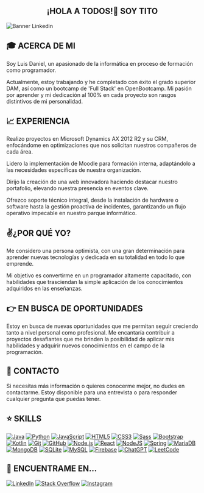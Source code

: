 <h2 align="center">¡HOLA A TODOS!👋 SOY TITO</h2>

![Banner Linkedin](https://user-images.githubusercontent.com/75398496/209383236-c09c6532-fbe7-4135-8891-45ebdf321110.png)

## 🎓 ACERCA DE MI
Soy Luis Daniel, un apasionado de la informática en proceso de formación como programador.

Actualmente, estoy trabajando y he completado con éxito el grado superior DAM, así como un bootcamp de 'Full Stack' en OpenBootcamp. Mi pasión por aprender y mi dedicación al 100% en cada proyecto son rasgos distintivos de mi personalidad.

## 📈 EXPERIENCIA
Realizo proyectos en Microsoft Dynamics AX 2012 R2 y su CRM, enfocándome en optimizaciones que nos solicitan nuestros compañeros de cada área.

Lidero la implementación de Moodle para formación interna, adaptándolo a las necesidades específicas de nuestra organización.

Dirijo la creación de una web innovadora haciendo destacar nuestro portafolio, elevando nuestra presencia en eventos clave.

Ofrezco soporte técnico integral, desde la instalación de hardware o software hasta la gestión proactiva de incidentes, garantizando un flujo operativo impecable en nuestro parque informático.

## ✌️¿POR QUÉ YO?
Me considero una persona optimista, con una gran determinación para aprender nuevas tecnologías y dedicada en su totalidad en todo lo que emprende.

Mi objetivo es convertirme en un programador altamente capacitado, con habilidades que trasciendan la simple aplicación de los conocimientos adquiridos en las enseñanzas.

## 👉 EN BUSCA DE OPORTUNIDADES
Estoy en busca de nuevas oportunidades que me permitan seguir creciendo tanto a nivel personal como profesional. Me encantaría contribuir a proyectos desafiantes que me brinden la posibilidad de aplicar mis habilidades y adquirir nuevos conocimientos en el campo de la programación.

## 📝 CONTACTO
Si necesitas más información o quieres conocerme mejor, no dudes en contactarme. Estoy disponible para una entrevista o para responder cualquier pregunta que puedas tener.

## ⭐ SKILLS
[![Java](https://res.cloudinary.com/practicaldev/image/fetch/s--KR6jSVNe--/c_limit%2Cf_auto%2Cfl_progressive%2Cq_auto%2Cw_880/https://img.shields.io/badge/Java-ED8B00%3Fstyle%3Dfor-the-badge%26logo%3Djava%26logoColor%3Dwhite)](https://www.java.com)
[![Python](https://img.shields.io/badge/Python-3776AB?style=for-the-badge&logo=python&logoColor=ffdd54)](https://www.python.org/)
[![JavaScript](https://img.shields.io/badge/javascript-%23323330.svg?style=for-the-badge&logo=javascript&logoColor=%23F7DF1E)](https://developer.mozilla.org/es/docs/Web/JavaScript)
[![HTML5](https://img.shields.io/badge/HTML5-E34F26?style=for-the-badge&logo=html5&logoColor=white)](https://lenguajehtml.com/html/)
[![CSS3](https://img.shields.io/badge/CSS3-1572B6?style=for-the-badge&logo=css3&logoColor=white)](https://developer.mozilla.org/es/docs/Web/CSS)
[![Sass](https://img.shields.io/badge/Sass-CC6699?style=for-the-badge&logo=sass&logoColor=white)](https://sass-lang.com/)
[![Bootstrap](https://img.shields.io/badge/Bootstrap-563D7C?style=for-the-badge&logo=bootstrap&logoColor=white)](https://getbootstrap.com/)
[![Kotlin](https://img.shields.io/badge/Kotlin-0095D5?&style=for-the-badge&logo=kotlin&logoColor=white)](https://kotlinlang.org/)
[![Git](https://img.shields.io/badge/git-%23F05033.svg?style=for-the-badge&logo=git&logoColor=white)](https://git-scm.com/)
[![GitHub](https://img.shields.io/badge/github-%23121011.svg?style=for-the-badge&logo=github&logoColor=white)](https://github.com/TitoDevs)
[![Node.js](https://img.shields.io/badge/node.js-6DA55F?style=for-the-badge&logo=node.js&logoColor=white)](https://nodejs.org/es/)
[![React](https://img.shields.io/badge/react-%2320232a.svg?style=for-the-badge&logo=react&logoColor=%2361DAFB)](https://es.reactjs.org/)
[![NodeJS](https://img.shields.io/badge/node.js-6DA55F?style=for-the-badge&logo=node.js&logoColor=white)](https://nodejs.org/en)
[![Spring](https://img.shields.io/badge/spring-%236DB33F.svg?style=for-the-badge&logo=spring&logoColor=white)](https://spring.io/)
[![MariaDB](https://img.shields.io/badge/MariaDB-003545?style=for-the-badge&logo=mariadb&logoColor=white)](https://mariadb.org/)
[![MongoDB](https://img.shields.io/badge/MongoDB-%234ea94b.svg?style=for-the-badge&logo=mongodb&logoColor=white)](https://www.mongodb.com/)
[![SQLite](https://img.shields.io/badge/sqlite-%2307405e.svg?style=for-the-badge&logo=sqlite&logoColor=white)](https://www.sqlite.org/)
[![MySQL](https://img.shields.io/badge/mysql-%2300f.svg?style=for-the-badge&logo=mysql&logoColor=white)](https://www.mysql.com/)
[![Firebase](https://img.shields.io/badge/Firebase-039BE5?style=for-the-badge&logo=Firebase&logoColor=white)](https://firebase.google.com/)
[![ChatGPT](https://img.shields.io/badge/chatGPT-74aa9c?style=for-the-badge&logo=openai&logoColor=white)](https://chat.openai.com/)
[![LeetCode](https://img.shields.io/badge/LeetCode-000000?style=for-the-badge&logo=LeetCode&logoColor=#d16c06)](https://leetcode.com/titodev/)

## 🔎 ENCUENTRAME EN...
[![LinkedIn](https://img.shields.io/badge/LinkedIn-0077B5?style=for-the-badge&logo=linkedin&logoColor=white)](https://linkedin.com/in/ldanielgg)
[![Stack Overflow](https://img.shields.io/badge/Stack_Overflow-FE7A16?style=for-the-badge&logo=stack-overflow&logoColor=white)](https://stackoverflow.com/users/286602/titodevs)
[![Instagram](https://img.shields.io/badge/Instagram-E4405F?style=for-the-badge&logo=instagram&logoColor=white)](https://www.instagram.com/tito.dev)
